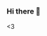 ### Hi there 👋

<!--
**thamphan11699/thamphan11699** is a ✨ _special_ ✨ repository because its `README.md` (this file) appears on your GitHub profile.

Here are some ideas to get you started:

- 🔭 I’m currently working on ...ABC
- 🌱 I’m currently learning ...UTT
- 👯 I’m looking to collaborate on ...HUM
- 🤔 I’m looking for help with ...HIHIHAHA
- 💬 Ask me about ...KAkA
- 📫 How to reach me: ...NAMAMA
- 😄 Pronouns: ...AA
- ⚡ Fun fact: ...VVV
--><3
